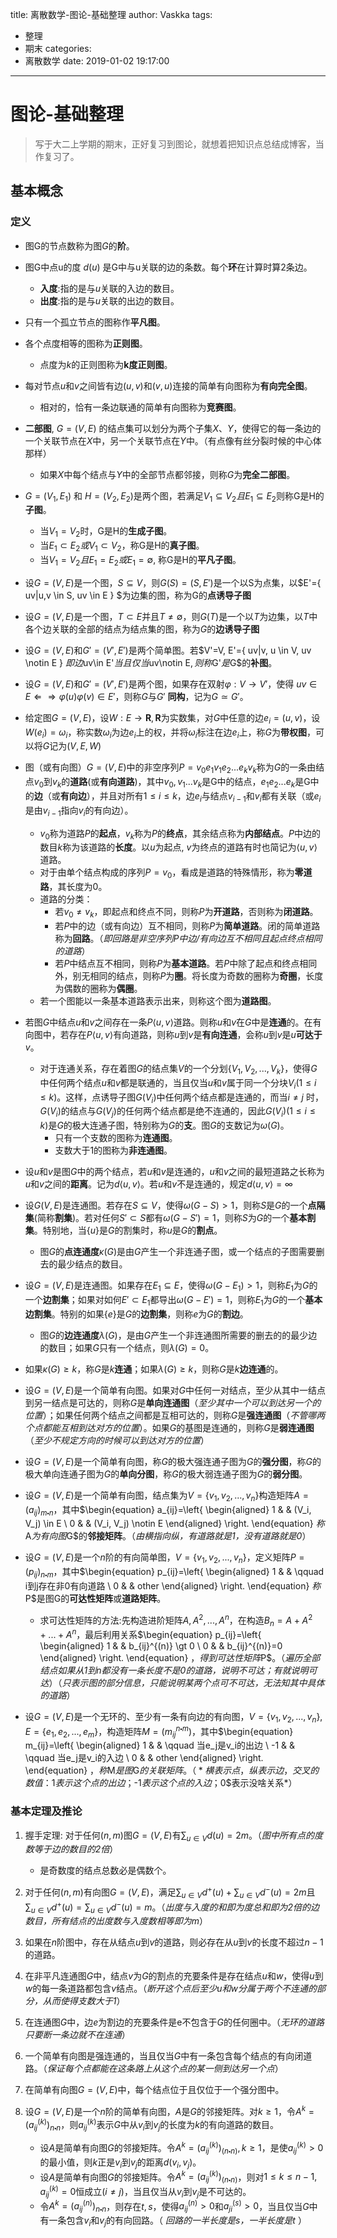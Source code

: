 title: 离散数学-图论-基础整理
author: Vaskka
tags:
  - 整理
  - 期末
categories:
  - 离散数学
date: 2019-01-02 19:17:00
---
# 图论-基础整理
> 写于大二上学期的期末，正好复习到图论，就想着把知识点总结成博客，当作复习了。

## 基本概念

### 定义

+ 图G的节点数称为图$G$的**阶**。
+ 图G中点u的度 $d(u)$ 是G中与u关联的边的条数。每个**环**在计算时算2条边。
   + **入度**:指的是与$u$关联的入边的数目。
   + **出度**:指的是与$u$关联的出边的数目。
+ 只有一个孤立节点的图称作**平凡图**。
+ 各个点度相等的图称为**正则图**。
   + 点度为$k$的正则图称为**k度正则图**。
+ 每对节点$u$和$v$之间皆有边$(u, v)$和$(v, u)$连接的简单有向图称为**有向完全图**。
   + 相对的，恰有一条边联通的简单有向图称为**竞赛图**。
+ **二部图**, $G = ( V, E )$ 的结点集可以划分为两个子集$X$、$Y$，使得它的每一条边的一个关联节点在$X$中，另一个关联节点在$Y$中。（有点像有丝分裂时候的中心体那样）
   + 如果$X$中每个结点与$Y$中的全部节点都邻接，则称$G$为**完全二部图**。
+ $G=(V_1, E_1)$ 和 $H=(V_2, E_2)$是两个图，若满足$V_1 \subseteq V_2且E_1 \subseteq E_2$则称G是H的**子图**。
   + 当$V_1=V_2$时，G是H的**生成子图**。
   + 当$E_1\subset E_2 或 V_1 \subset V_2$，称G是H的**真子图**。
   + 当$V_1=V_2且E_1=E_2或E_1=\emptyset$, 称G是H的**平凡子图**。

+ 设$G=(V, E)$是一个图，$S \subseteq V$，则$G(S)=(S, E')$是一个以S为点集，以$E'=\{ uv|u,v \in S, uv \in E \} $为边集的图，称为G的**点诱导子图**
+ 设$G=(V, E)$是一个图，$T \subset E$并且$T \neq \emptyset$，则$G(T)$是一个以$T$为边集，以$T$中各个边关联的全部的结点为结点集的图，称为$G$的**边诱导子图**

+ 设$G=(V, E)$和$G'=(V', E')$是两个简单图。若$V'=V, E'=\{ uv|v, u \in V, uv \notin E \} $即边$uv\in E'$当且仅当$uv\notin E$, 则称$G'$是$G$的**补图**。

+ 设$G=(V, E)$和$G'=(V', E')$是两个图，如果存在双射$\varphi :V \to V'$，使得 $uv \in E \Leftarrow \Rightarrow \varphi(u)\varphi(v)\in E'$，则称$G$与$G'$ **同构**，记为$G \simeq G'$。

+ 给定图$G=(V, E)$，设$W: E\rightarrow \textbf{R}, \textbf{R}$为实数集，对$G$中任意的边$e_i=(u, v)$，设$W(e_i)=\omega_i$，称实数$\omega_i$为边$e_i$上的权，并将$\omega_i$标注在边$e_i$上，称$G$为**带权图**，可以将$G$记为$(V, E, W)$

+ 图（或有向图）$G=(V, E)$中的非空序列$P=v_0e_1v_1e_2...e_kv_k$称为$G$的一条由结点$v_0$到$v_k$的**道路**(或**有向道路**)，其中$v_0,  v_1 ... v_k$是G中的结点，$e_1e_2...e_k$是G中的**边**（或**有向边**），并且对所有$1 \leqslant i \leqslant k$，边$e_i$与结点$v_{i-1}$和$v_i$都有关联（或$e_i$是由$v_{i-1}$指向$v_i$的有向边）。
   + $v_0$称为道路$P$的**起点**，$v_k$称为$P$的**终点**，其余结点称为**内部结点**。$P$中边的数目$k$称为该道路的**长度**。以$u$为起点, $v$为终点的道路有时也简记为$\langle u, v \rangle$道路。
   + 对于由单个结点构成的序列$P=v_0$，看成是道路的特殊情形，称为**零道路**，其长度为$0$。
   + 道路的分类：
      + 若$v_0 \neq v_k$，即起点和终点不同，则称$P$为**开道路**，否则称为**闭道路**。
      + 若$P$中的边（或有向边）互不相同，则称$P$为**简单道路**。闭的简单道路称为**回路**。（*即回路是非空序列$P$中边/有向边互不相同且起点终点相同的道路*）
      + 若$P$中结点互不相同，则称$P$为**基本道路**。若$P$中除了起点和终点相同外，别无相同的结点，则称$P$为**圈**。将长度为奇数的圈称为**奇圈**，长度为偶数的圈称为**偶圈**。
   + 若一个图能以一条基本道路表示出来，则称这个图为**道路图**。
+ 若图$G$中结点$u$和$v$之间存在一条$P\langle u, v \rangle$道路。则称$u$和$v$在$G$中是**连通**的。在有向图中，若存在$P\langle u, v \rangle$有向道路，则称$u$到$v$是**有向连通**，会称$u$到$v$是$u$**可达于**$v$。
   + 对于连通关系，存在着图$G$的结点集$V$的一个分划$\{ V_1, V_2, ... , V_k \}$，使得$G$中任何两个结点$u$和$v$都是联通的，当且仅当$u$和$v$属于同一个分块$V_i(1 \leqslant i \leqslant k)$。这样，点诱导子图$G(V_i)$中任何两个结点都是连通的，而当$i \neq j$ 时，$G(V_i)$的结点与$G(V_j)$的任何两个结点都是绝不连通的，因此$G(V_i)(1 \leqslant i \leqslant k)$是$G$的极大连通子图，特别称为$G$的**支**。图$G$的支数记为$\omega(G)$。
      + 只有一个支数的图称为**连通图**。
      + 支数大于1的图称为**非连通图**。
      
+ 设$u$和$v$是图$G$中的两个结点，若$u$和$v$是连通的，$u$和$v$之间的最短道路之长称为$u$和$v$之间的**距离**。记为$d\langle u, v \rangle$。若$u$和$v$不是连通的，规定$d\langle u, v \rangle=\infty$
+ 设$G(V, E)$是连通图。若存在$S \subseteq V$，使得$\omega(G-S)\gt1$，则称$S$是$G$的一个**点隔集**(简称**割集**)。若对任何$S'\subset S$都有$\omega(G-S')=1$，则称$S$为$G$的一个**基本割集**。特别地，当$\{u\}$是$G$的割集时，称$u$是$G$的**割点**。
   + 图$G$的**点连通度**$\kappa(G)$是由$G$产生一个非连通子图，或一个结点的子图需要删去的最少结点的数目。
+ 设$G=(V, E)$是连通图。如果存在$E_1 \subseteq E$，使得$\omega(G-E_1) \gt 1$，则称$E_1$为$G$的一个**边割集**；如果对如何$E'\subset E_1$都导出$\omega(G-E') = 1$，则称$E_1$为$G$的一个**基本边割集**。特别的如果$\{e\}$是$G$的**边割集**，则称$e$为$G$的**割边**。
   + 图$G$的**边连通度**$\lambda(G)$，是由$G$产生一个非连通图所需要的删去的的最少边的数目；如果$G$只有一个结点，则$\lambda(G)=0$。
+ 如果$\kappa(G) \geqslant k$，称$G$是$k$**连通**；如果$\lambda(G) \geqslant k$，则称$G$是$k$**边连通**的。

+ 设$G=(V, E)$是一个简单有向图。如果对$G$中任何一对结点，至少从其中一结点到另一结点是可达的，则称$G$是**单向连通图**（*至少其中一个可以到达另一个的位置*）；如果任何两个结点之间都是互相可达的，则称$G$是**强连通图**（*不管哪两个点都能互相到达对方的位置*）。如果$G$的基图是连通的，则称$G$是**弱连通图**（*至少不规定方向的时候可以到达对方的位置*）

+ 设$G=(V, E)$是一个简单有向图，称$G$的极大强连通子图为$G$的**强分图**，称$G$的极大单向连通子图为$G$的**单向分图**，称$G$的极大弱连通子图为$G$的**弱分图**。

+ 设$G=(V, E)$是一个简单有向图，结点集为$V=\{v_1, v_2, ... , v_n\}$构造矩阵$A=(a_{ij})_{m \centerdot n}$，其中$\begin{equation} a_{ij}=\left\{ \begin{aligned} 1  & & (V_i, V_j) \in E \\ 0  & & (V_i, V_j) \notin E \end{aligned} \right. \end{equation} $称$A$为有向图$G$的**邻接矩阵**。（*由横指向纵，有道路就是1，没有道路就是0*）
+ 设$G=(V, E)$是一个$n$阶的有向简单图，$V=\{v_1, v_2, ... , v_n\}$，定义矩阵$P=(p_{ij})_{n \centerdot m}$，其中$\begin{equation} p_{ij}=\left\{ \begin{aligned} 1  & & \qquad i到j存在非0有向道路 \\ 0  & & other \end{aligned} \right. \end{equation} $称$P$是图G的**可达性矩阵**或**道路矩阵**。
   + 求可达性矩阵的方法:先构造进阶矩阵$A, A^2, ... , A^n$，在构造$B_n=A+A^2+...+A^n$，最后利用关系$\begin{equation} p_{ij}=\left\{ \begin{aligned} 1  & & b_{ij}^{(n)} \gt 0 \\ 0  & & b_{ij}^{(n)}=0 \end{aligned} \right. \end{equation} $，得到可达性矩阵$P$。（*遍历全部结点如果从1到n都没有一条长度不是0的道路，说明不可达；有就说明可达*）（*只表示图的部分信息，只能说明某两个点可不可达，无法知其中具体的道路*）
+ 设$G=(V, E)$是一个无环的、至少有一条有向边的有向图，$V=\{v_1, v_2, ... , v_n\}, E=\{e_1, e_2, ... , e_m\}$，构造矩阵$M=(m_{ij}^{n \centerdot m})$，其中$\begin{equation} m_{ij}=\left\{ \begin{aligned} 1  & & \qquad 当e_j是v_i的出边 \\ -1  & & \qquad 当e_j是v_i的入边 \\ 0 & & other \end{aligned} \right. \end{equation} $，称$M$是图$G$的关联矩阵。（*横表示点，纵表示边，交叉的数值：$1$表示这个点的出边；$-1$表示这个点的入边；$0$表示没啥关系*）

### 基本定理及推论

1. 握手定理: 对于任何$(n, m)$图$G=(V, E)$有$\sum_{u \in V}d(u)=2m$。（*图中所有点的度数等于边的数目的2倍*）
   + 是奇数度的结点总数必是偶数个。
   
2. 对于任何$(n, m)$有向图$G=(V, E)$，满足$\sum_{u \in V}d^+(u)+\sum_{u \in V}d^-(u)=2m$且$\sum_{u \in V}d^+(u)=\sum_{u \in V}d^-(u)=m$。（*出度与入度的和即为度总和即为$2$倍的边数目，所有结点的出度数与入度数相等即为m*）

3. 如果在$n$阶图中，存在从结点$u$到$v$的道路，则必存在从$u$到$v$的长度不超过$n-1$的道路。

4. 在非平凡连通图$G$中，结点$v$为$G$的割点的充要条件是存在结点$u$和$w$，使得$u$到$w$的每一条道路都包含$v$结点。（*断开这个点后至少$u$和$w$分属于两个不连通的部分，从而使得支数大于$1$*）

5. 在连通图$G$中，边$e$为割边的充要条件是e不包含于$G$的任何圈中。（*无环的道路只要断一条边就不在连通*）

6. 一个简单有向图是强连通的，当且仅当$G$中有一条包含每个结点的有向闭道路。（*保证每个点都能在这条路上从这个点的某一侧到达另一个点*）

7. 在简单有向图$G=(V, E)$中，每个结点位于且仅位于一个强分图中。

8. 设$G=(V, E)$是一个$n$阶的简单有向图，$A$是$G$的邻接矩阵。对$k \geqslant 1$，令$A^k=(a_{ij}^{(k)})_{n \centerdot n}$，则$a_{ij}^{(k)}$表示$G$中从$v_i$到$v_j$的长度为$k$的有向道路的数目。
   + 设$A$是简单有向图$G$的邻接矩阵。令$A^k=(a_{ij}^{(k)})_(n \centerdot n), k \geqslant 1$，是使$a_{ij}^{(k)} \gt 0$的最小值，则$k$正是$v_i$到$v_j$的距离$d(v_i, v_j)$。
   + 设$A$是简单有向图$G$的邻接矩阵。令$A^k=(a_{ij}^{(k)})_(n \centerdot n)$，则对$1 \leqslant k \leqslant n-1, a_{ij}^{(k)} = 0$恒成立$(i \neq j)$，当且仅当从$v_i$到$v_j$是不可达的。
   + 令$A^k=(a_{ij}^{(n)})_{n \centerdot n}$，则存在$t, s$，使得$a_{ij}^{(n)} \gt 0$和$a_{ji}^{(s)} \gt 0$，当且仅当$G$中有一条包含$v_i$和$v_j$的有向回路。（ *回路的一半长度是$s$，一半长度是$t$* ）